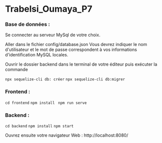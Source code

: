 # Trabelsi_Oumaya_P7

### Base de données :

Se connecter au serveur MySql de votre choix.

Aller dans le fichier config/database.json
Vous devrez indiquer le nom d'utilisateur et le mot de passe correspondent à vos informations d'identification MySQL locales.

Ouvrir le dossier backend dans le terminal de votre éditeur puis exécuter la commande

`npx sequelize-cli db: créer`
`npx sequelize-cli db:migrer`


### Frontend :

`cd frontend`
`npm install `
`npm run serve`

### Backend :

`cd backend`
`npm install`
`npm start`


Ouvrez ensuite votre navigateur Web : http://localhost:8080/


